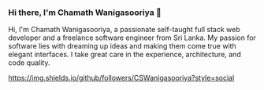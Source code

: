 ### Hi there, I'm Chamath Wanigasooriya 👋

Hi, I'm Chamath Wanigasooriya, a passionate self-taught full stack web developer and a freelance software engineer from Sri Lanka. My passion for software lies with dreaming up ideas and making them come true with elegant interfaces. I take great care in the experience, architecture, and code quality.

https://img.shields.io/github/followers/CSWanigasooriya?style=social

<!-- 
**CSWanigasooriya/CSWanigasooriya** is a ✨ _special_ ✨ repository because its `README.md` (this file) appears on your GitHub profile.

Here are some ideas to get you started:

- 🔭 I’m currently working on ...
- 🌱 I’m currently learning ...
- 👯 I’m looking to collaborate on ...
- 🤔 I’m looking for help with ...
- 💬 Ask me about ...
- 📫 How to reach me: ...
- 😄 Pronouns: ...
- ⚡ Fun fact: ... -->


